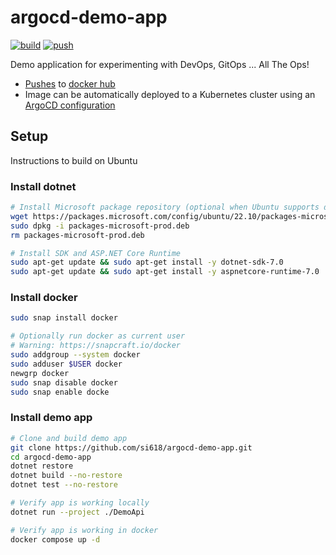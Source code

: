# argocd-demo-app

[![build](https://github.com/si618/argocd-demo-app/actions/workflows/build.yml/badge.svg)](https://github.com/si618/argocd-demo-app/actions/workflows/build.yml)
[![push](https://github.com/si618/argocd-demo-app/actions/workflows/push.yml/badge.svg)](https://github.com/si618/argocd-demo-app/actions/workflows/push.yml)

Demo application for experimenting with DevOps, GitOps ... All The Ops!

- [Pushes](https://github.com/si618/argocd-demo-app/actions/workflows/push.yml) to [docker hub](https://hub.docker.com/repository/docker/si618/argocd-demo-app/general)
- Image can be automatically deployed to a Kubernetes cluster using an [ArgoCD configuration](https://github.com/si618/argocd-demo-config)

## Setup

Instructions to build on Ubuntu

### Install dotnet

```bash
# Install Microsoft package repository (optional when Ubuntu supports dotnet 7)
wget https://packages.microsoft.com/config/ubuntu/22.10/packages-microsoft-prod.deb -O packages-microsoft-prod.deb
sudo dpkg -i packages-microsoft-prod.deb
rm packages-microsoft-prod.deb

# Install SDK and ASP.NET Core Runtime
sudo apt-get update && sudo apt-get install -y dotnet-sdk-7.0
sudo apt-get update && sudo apt-get install -y aspnetcore-runtime-7.0
```

### Install docker

```bash
sudo snap install docker
```
```bash
# Optionally run docker as current user
# Warning: https://snapcraft.io/docker
sudo addgroup --system docker
sudo adduser $USER docker
newgrp docker
sudo snap disable docker
sudo snap enable docke
```

### Install demo app

```bash
# Clone and build demo app
git clone https://github.com/si618/argocd-demo-app.git
cd argocd-demo-app
dotnet restore
dotnet build --no-restore
dotnet test --no-restore

# Verify app is working locally
dotnet run --project ./DemoApi

# Verify app is working in docker
docker compose up -d
```